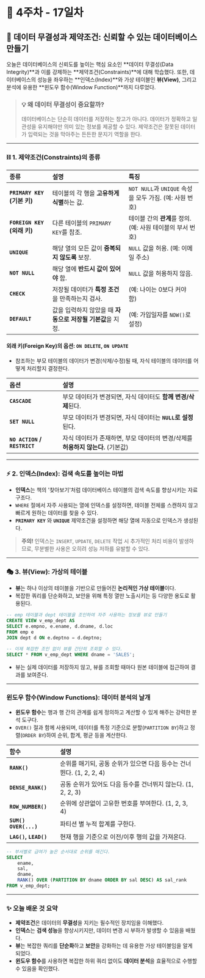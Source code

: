 # 📅 4주차 - 17일차

## 🧱 데이터 무결성과 제약조건: 신뢰할 수 있는 데이터베이스 만들기

오늘은 데이터베이스의 신뢰도를 높이는 핵심 요소인 **데이터 무결성(Data Integrity)**과 이를 강제하는 **제약조건(Constraints)**에 대해 학습했다. 또한, 데이터베이스의 성능을 좌우하는 **인덱스(Index)**와 가상 테이블인 **뷰(View)**, 그리고 분석에 유용한 **윈도우 함수(Window Function)**까지 다루었다.

> ### 💡 왜 데이터 무결성이 중요할까?
> 데이터베이스는 단순히 데이터를 저장하는 창고가 아니다. 데이터가 정확하고 일관성을 유지해야만 의미 있는 정보를 제공할 수 있다. 제약조건은 잘못된 데이터가 입력되는 것을 막아주는 든든한 문지기 역할을 한다.

---

### ⛓️ 1. 제약조건(Constraints)의 종류

| 종류 | 설명 | 특징 |
| :--- | :--- | :--- |
| **`PRIMARY KEY` (기본 키)** | 테이블의 각 행을 **고유하게 식별**하는 값. | `NOT NULL`과 `UNIQUE` 속성을 모두 가짐. (예: 사원 번호) |
| **`FOREIGN KEY` (외래 키)** | 다른 테이블의 `PRIMARY KEY`를 참조. | 테이블 간의 **관계**를 정의. (예: 사원 테이블의 부서 번호) |
| **`UNIQUE`** | 해당 열의 모든 값이 **중복되지 않도록** 보장. | `NULL` 값을 허용. (예: 이메일 주소) |
| **`NOT NULL`** | 해당 열에 **반드시 값이 있어야** 함. | `NULL` 값을 허용하지 않음. |
| **`CHECK`** | 저장될 데이터가 **특정 조건**을 만족하는지 검사. | (예: 나이는 0보다 커야 함) |
| **`DEFAULT`** | 값을 입력하지 않았을 때 **자동으로 저장될 기본값**을 지정. | (예: 가입일자를 `NOW()`로 설정) |

#### 외래 키(Foreign Key)의 옵션: `ON DELETE`, `ON UPDATE`

- 참조하는 부모 테이블의 데이터가 변경(삭제/수정)될 때, 자식 테이블의 데이터를 어떻게 처리할지 결정한다.

| 옵션 | 설명 |
| :--- | :--- |
| **`CASCADE`** | 부모 데이터가 변경되면, 자식 데이터도 **함께 변경/삭제**된다. |
| **`SET NULL`** | 부모 데이터가 변경되면, 자식 데이터는 **`NULL`로 설정**된다. |
| **`NO ACTION` / `RESTRICT`** | 자식 데이터가 존재하면, 부모 데이터의 변경/삭제를 **허용하지 않는다.** (기본값) |

---

### ⚡ 2. 인덱스(Index): 검색 속도를 높이는 마법

- **인덱스**는 책의 '찾아보기'처럼 데이터베이스 테이블의 검색 속도를 향상시키는 자료구조다.
- `WHERE` 절에서 자주 사용되는 열에 인덱스를 설정하면, 테이블 전체를 스캔하지 않고 빠르게 원하는 데이터를 찾을 수 있다.
- **`PRIMARY KEY`** 와 **`UNIQUE`** 제약조건을 설정하면 해당 열에 자동으로 인덱스가 생성된다.

> **주의!** 인덱스는 `INSERT`, `UPDATE`, `DELETE` 작업 시 추가적인 처리 비용이 발생하므로, 무분별한 사용은 오히려 성능 저하를 유발할 수 있다.

---

### 🎭 3. 뷰(View): 가상의 테이블

- **뷰**는 하나 이상의 테이블을 기반으로 만들어진 **논리적인 가상 테이블**이다.
- 복잡한 쿼리를 단순화하고, 보안을 위해 특정 열만 노출시키는 등 다양한 용도로 활용된다.

```sql
-- emp 테이블과 dept 테이블을 조인하여 자주 사용하는 정보를 뷰로 만들기
CREATE VIEW v_emp_dept AS
SELECT e.empno, e.ename, d.dname, d.loc
FROM emp e
JOIN dept d ON e.deptno = d.deptno;

-- 이제 복잡한 조인 없이 뷰를 간단히 조회할 수 있다.
SELECT * FROM v_emp_dept WHERE dname = 'SALES';
```

- 뷰는 실제 데이터를 저장하지 않고, 뷰를 조회할 때마다 원본 테이블에 접근하여 결과를 보여준다.

---

### 윈도우 함수(Window Functions): 데이터 분석의 날개

- **윈도우 함수**는 행과 행 간의 관계를 쉽게 정의하고 계산할 수 있게 해주는 강력한 분석 도구다.
- `OVER()` 절과 함께 사용되며, 데이터를 특정 기준으로 분할(`PARTITION BY`)하고 정렬(`ORDER BY`)하여 순위, 합계, 평균 등을 계산한다.

| 함수 | 설명 |
| :--- | :--- |
| **`RANK()`** | 순위를 매기되, 공동 순위가 있으면 다음 등수는 건너뛴다. (1, 2, 2, 4) |
| **`DENSE_RANK()`** | 공동 순위가 있어도 다음 등수를 건너뛰지 않는다. (1, 2, 2, 3) |
| **`ROW_NUMBER()`** | 순위에 상관없이 고유한 번호를 부여한다. (1, 2, 3, 4) |
| **`SUM() OVER(...)`** | 파티션 별 누적 합계를 구한다. |
| **`LAG()`, `LEAD()`** | 현재 행을 기준으로 이전/이후 행의 값을 가져온다. |

```sql
-- 부서별로 급여가 높은 순서대로 순위를 매긴다.
SELECT
    ename,
    sal,
    dname,
    RANK() OVER (PARTITION BY dname ORDER BY sal DESC) AS sal_rank
FROM v_emp_dept;
```

---

### ✨ 오늘 배운 것 요약

- **제약조건**은 데이터의 **무결성**을 지키는 필수적인 장치임을 이해했다.
- **인덱스**는 **검색 성능**을 향상시키지만, 데이터 변경 시 부하가 발생할 수 있음을 배웠다.
- **뷰**는 복잡한 쿼리를 **단순화**하고 **보안**을 강화하는 데 유용한 가상 테이블임을 알게 되었다.
- **윈도우 함수**를 사용하면 복잡한 하위 쿼리 없이도 **데이터 분석**을 효율적으로 수행할 수 있음을 확인했다.
